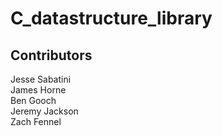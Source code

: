 # C_datastructure_library

## Contributors
Jesse Sabatini <br/>
James Horne <br/>
Ben Gooch <br/>
Jeremy Jackson <br/>
Zach Fennel <br/>
